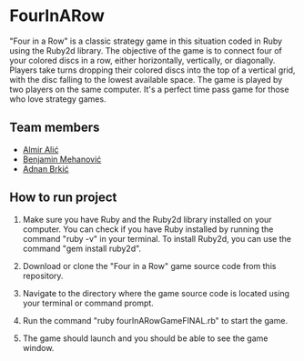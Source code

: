 # FourInARow

"Four in a Row" is a classic strategy game in this situation coded in Ruby using the Ruby2d library. The objective of the game is to connect four of your colored discs in a row, either horizontally, vertically, or diagonally. Players take turns dropping their colored discs into the top of a vertical grid, with the disc falling to the lowest available space. The game is played by two players on the same computer. It's a perfect time pass game for those who love strategy games.

## Team members
- [Almir Alić](https://github.com/alicalmir)
- [Benjamin Mehanović](https://github.com/benjom22)
- [Adnan Brkić](https://github.com/AdnanBrkic)

## How to run project
1. Make sure you have Ruby and the Ruby2d library installed on your computer. You can check if you have Ruby installed by running the command "ruby -v" in your terminal. To install Ruby2d, you can use the command "gem install ruby2d".

2. Download or clone the "Four in a Row" game source code from this repository.

3. Navigate to the directory where the game source code is located using your terminal or command prompt.

4. Run the command "ruby fourInARowGameFINAL.rb" to start the game.

5. The game should launch and you should be able to see the game window.
